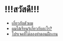 # !!!สวัสดี!!!

 + [เกี่ยวกับตัวผม](aboutme)
 + [ผมได้เรียนรู้เกี่ยวกับอะไร?](learn)
 + [โปรเจคที่ได้ลองทำตอนฝืกงาน](Tict-Tac-Toe.js)
